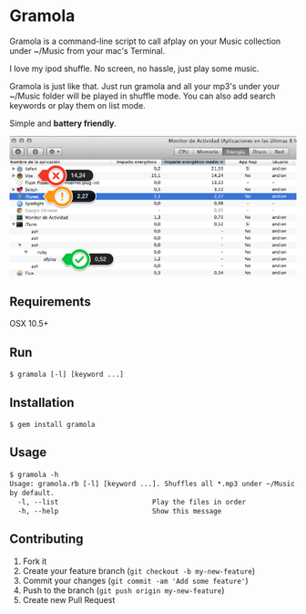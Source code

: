 # Gramola

Gramola is a command-line script to call afplay on your Music collection
under ~/Music from your mac's Terminal.

I love my ipod shuffle. No screen, no hassle, just play some music. 

Gramola is just like that. Just run gramola and all your mp3's under your 
~/Music folder will be played in shuffle mode. You can also add search keywords 
or play them on list mode.

Simple and **battery friendly**.

![Activity monitor](/afplay_itunes_vox_activity_monitor.png)

## Requirements

  OSX 10.5+

## Run
  
    $ gramola [-l] [keyword ...]

## Installation

    $ gem install gramola

## Usage
  
    $ gramola -h
    Usage: gramola.rb [-l] [keyword ...]. Shuffles all *.mp3 under ~/Music by default.
      -l, --list                       Play the files in order
      -h, --help                       Show this message    
  

## Contributing

1. Fork it
2. Create your feature branch (`git checkout -b my-new-feature`)
3. Commit your changes (`git commit -am 'Add some feature'`)
4. Push to the branch (`git push origin my-new-feature`)
5. Create new Pull Request
